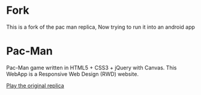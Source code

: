 # Fork

This is a fork of the pac man replica,
Now trying to run it into an android app

# Pac-Man

Pac-Man game written in HTML5 + CSS3 + jQuery with Canvas. This WebApp is a Responsive Web Design (RWD) website.

<a href="https://pacman-e281c.firebaseapp.com">Play the original replica</a>
